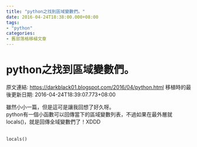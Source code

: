 ```yaml
---
title: "python之找到區域變數們。"
date: 2016-04-24T18:38:00.000+08:00
tags: 
- "python"
categories:
- 舊部落格移植文章
---
```


# python之找到區域變數們。

原文連結: https://darkblack01.blogspot.com/2016/04/python.html
移植時的最後更新日期: 2016-04-24T18:39:07.773+08:00

雖然小小一篇，但是這可是讓我回想了好久呀。<br />python有一個小函數可以回傳當下的區域變數列表，不過如果在最外層就locals()，就是回傳全域變數們了！XDDD<br /><br /><pre class="prettyprint"><code class="language-py">locals()</code></pre>
